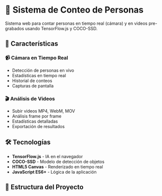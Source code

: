 # 🎯 Sistema de Conteo de Personas

Sistema web para contar personas en tiempo real (cámara) y en videos pre-grabados usando TensorFlow.js y COCO-SSD.

## 🚀 Características

### 📹 Cámara en Tiempo Real
- Detección de personas en vivo
- Estadísticas en tiempo real
- Historial de conteos
- Capturas de pantalla

### 🎬 Análisis de Videos
- Subir videos MP4, WebM, MOV
- Análisis frame por frame
- Estadísticas detalladas
- Exportación de resultados

## 🛠️ Tecnologías

- **TensorFlow.js** - IA en el navegador
- **COCO-SSD** - Modelo de detección de objetos
- **HTML5 Canvas** - Renderizado en tiempo real
- **JavaScript ES6+** - Lógica de la aplicación

## 📁 Estructura del Proyecto

